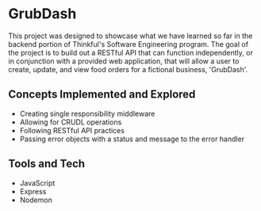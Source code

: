 # GrubDash
This project was designed to showcase what we have learned so far in the backend portion of Thinkful's Software Engineering program. 
The goal of the project is to build out a RESTful API that can function independently, or in conjunction with a provided web application, that will allow a user to create, update, and view food orders for a fictional business, 'GrubDash'.
## Concepts Implemented and Explored
* Creating single responsibility middleware
* Allowing for CRUDL operations
* Following RESTful API practices
* Passing error objects with a status and message to the error handler

## Tools and Tech
* JavaScript
* Express
* Nodemon

